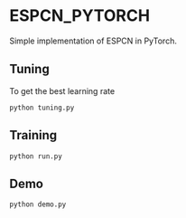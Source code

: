 # ESPCN_PYTORCH

Simple implementation of ESPCN in PyTorch.

## Tuning
To get the best learning rate
```commandline
python tuning.py
```

## Training
```commandline
python run.py
```

## Demo
```commandline
python demo.py
```
